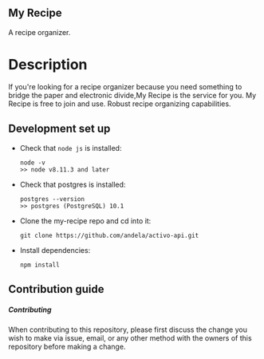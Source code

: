 ## My Recipe

A recipe organizer.

# Description

If you're looking for a recipe organizer because you need something to bridge the paper and electronic divide,My Recipe is the service for you. My Recipe is free to join and use. Robust recipe organizing capabilities.

## Development set up

- Check that `node js` is installed:

  ```
  node -v
  >> node v8.11.3 and later
  ```

- Check that postgres is installed:

  ```
  postgres --version
  >> postgres (PostgreSQL) 10.1
  ```

- Clone the my-recipe repo and cd into it:

  ```
  git clone https://github.com/andela/activo-api.git
  ```

- Install dependencies:
  ```
  npm install
  ```

## Contribution guide

##### Contributing

When contributing to this repository, please first discuss the change you wish to make via issue, email, or any other method with the owners of this repository before making a change.
